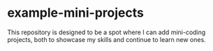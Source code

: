 # example-mini-projects
This repository is designed to be a spot where I can add mini-coding projects, both to showcase my skills and continue to learn new ones.
